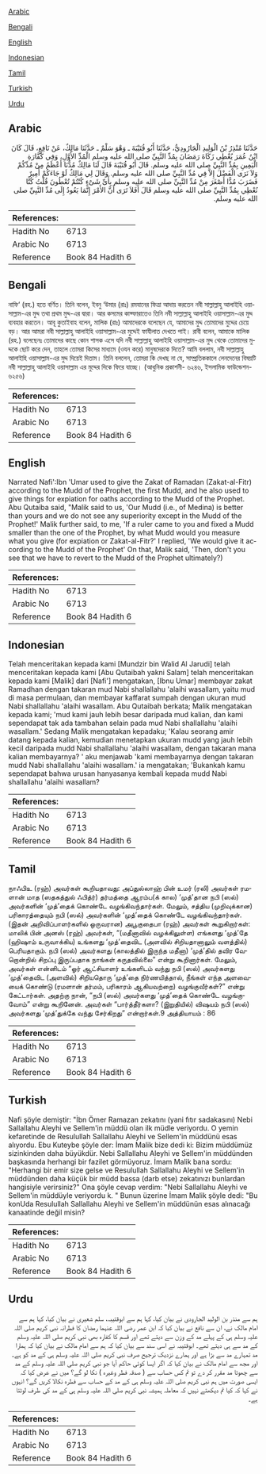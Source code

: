 [Arabic](#arabic)

[Bengali](#bengali)

[English](#english)

[Indonesian](#indonesian)

[Tamil](#tamil)

[Turkish](#turkish)

[Urdu](#urdu)

## Arabic


<div dir="rtl" lang="ar" style={{fontSize:'larger',backgroundColor:'#f8f9fa',padding:20}}>
حَدَّثَنَا مُنْذِرُ بْنُ الْوَلِيدِ الْجَارُودِيُّ، حَدَّثَنَا أَبُو قُتَيْبَةَ ـ وَهْوَ سَلْمٌ ـ حَدَّثَنَا مَالِكٌ، عَنْ نَافِعٍ، قَالَ كَانَ ابْنُ عُمَرَ يُعْطِي زَكَاةَ رَمَضَانَ بِمُدِّ النَّبِيِّ صلى الله عليه وسلم الْمُدِّ الأَوَّلِ، وَفِي كَفَّارَةِ الْيَمِينِ بِمُدِّ النَّبِيِّ صلى الله عليه وسلم‏.‏ قَالَ أَبُو قُتَيْبَةَ قَالَ لَنَا مَالِكٌ مُدُّنَا أَعْظَمُ مِنْ مُدِّكُمْ وَلاَ نَرَى الْفَضْلَ إِلاَّ فِي مُدِّ النَّبِيِّ صلى الله عليه وسلم‏.‏ وَقَالَ لِي مَالِكٌ لَوْ جَاءَكُمْ أَمِيرٌ فَضَرَبَ مُدًّا أَصْغَرَ مِنْ مُدِّ النَّبِيِّ صلى الله عليه وسلم بِأَىِّ شَىْءٍ كُنْتُمْ تُعْطُونَ قُلْتُ كُنَّا نُعْطِي بِمُدِّ النَّبِيِّ صلى الله عليه وسلم قَالَ أَفَلاَ تَرَى أَنَّ الأَمْرَ إِنَّمَا يَعُودُ إِلَى مُدِّ النَّبِيِّ صلى الله عليه وسلم‏.‏
</div>
<div style={{backgroundColor:'#f8f9fa',padding:20, marginBottom: 10}}><table> <thead> <tr> <th>References:</th> <th></th> </tr> </thead> <tbody><tr><td>Hadith No</td><td>6713</td></tr><tr><td>Arabic No</td><td>6713</td></tr><tr><td>Reference</td><td>Book 84 Hadith 6</td></tr></tbody></table></div>

## Bengali


<div dir="ltr" lang="bn" style={{fontSize:'larger',backgroundColor:'#f8f9fa',padding:20}}>
নাফি‘ (রহ.) হতে বর্ণিত। তিনি বলেন, ইবনু ‘উমার (রাঃ) রমযানের ফিত্রা আদায় করতেন নবী সাল্লাল্লাহু আলাইহি ওয়াসাল্লাম-এর মুদ্দ তথা প্রথম মুদ্দ-এর দ্বারা। আর কসমের কাফ্ফারাতেও তিনি নবী সাল্লাল্লাহু আলাইহি ওয়াসাল্লাম-এর মুদ্দ ব্যবহার করতেন। আবূ কুতাইবাহ বলেন, মালিক (রাঃ) আমাদেরকে বলেছেন যে, আমাদের মুদ্দ তোমাদের মুদ্দের চেয়ে বড়। আর আমরা নবী সাল্লাল্লাহু আলাইহি ওয়াসাল্লাম-এর মুদ্দেই ফাযীলাত দেখতে পাই। রাবী বলেন, আমাকে মালিক (রহ.) বলেছেনঃ তোমাদের কাছে কোন শাসক এসে যদি নবী সাল্লাল্লাহু আলাইহি ওয়াসাল্লাম-এর মুদ্দ থেকে তোমাদের মুদ্দকে ছোট করে দেন, তাহলে তোমরা কিসের মাধ্যমে (ওযন করে) মানুষদেরকে দিতে? আমি বললাম, নবী সাল্লাল্লাহু আলাইহি ওয়াসাল্লাম-এর মুদ্দ দিয়েই দিতাম। তিনি বললেন, তোমরা কি দেখছ না যে, সাম্প্রতিককালে লেনদেনের বিষয়টি নবী সাল্লাল্লাহু আলাইহি ওয়াসাল্লাম এর মুদ্দের দিকে ফিরে যাচ্ছে। (আধুনিক প্রকাশনী- ৬২৪৬, ইসলামিক ফাউন্ডেশন- ৬২৫৬)
</div>
<div style={{backgroundColor:'#f8f9fa',padding:20, marginBottom: 10}}><table> <thead> <tr> <th>References:</th> <th></th> </tr> </thead> <tbody><tr><td>Hadith No</td><td>6713</td></tr><tr><td>Arabic No</td><td>6713</td></tr><tr><td>Reference</td><td>Book 84 Hadith 6</td></tr></tbody></table></div>

## English


<div dir="ltr" lang="en" style={{fontSize:'larger',backgroundColor:'#f8f9fa',padding:20}}>
Narrated Nafi':Ibn 'Umar used to give the Zakat of Ramadan (Zakat-al-Fitr) according to the Mudd of the Prophet, the first Mudd, and he also used to give things for expiation for oaths according to the Mudd of the Prophet. Abu Qutaiba said, "Malik said to us, 'Our Mudd (i.e., of Medina) is better than yours and we do not see any superiority except in the Mudd of the Prophet!' Malik further said, to me, 'If a ruler came to you and fixed a Mudd smaller than the one of the Prophet, by what Mudd would you measure what you give (for expiation or Zakat-al-Fitr?' I replied, 'We would give it according to the Mudd of the Prophet' On that, Malik said, 'Then, don't you see that we have to revert to the Mudd of the Prophet ultimately?)
</div>
<div style={{backgroundColor:'#f8f9fa',padding:20, marginBottom: 10}}><table> <thead> <tr> <th>References:</th> <th></th> </tr> </thead> <tbody><tr><td>Hadith No</td><td>6713</td></tr><tr><td>Arabic No</td><td>6713</td></tr><tr><td>Reference</td><td>Book 84 Hadith 6</td></tr></tbody></table></div>

## Indonesian


<div dir="ltr" lang="id" style={{fontSize:'larger',backgroundColor:'#f8f9fa',padding:20}}>
Telah menceritakan kepada kami [Mundzir bin Walid Al Jarudi] telah menceritakan kepada kami [Abu Qutaibah yakni Salam] telah menceritakan kepada kami [Malik] dari [Nafi'] mengatakan, [Ibnu Umar] membayar zakat Ramadhan dengan takaran mud Nabi shallallahu 'alaihi wasallam, yaitu mud di masa permulaan, dan membayar kaffarat sumpah dengan ukuran mud Nabi shallallahu 'alaihi wasallam. Abu Qutaibah berkata; Malik mengatakan kepada kami; 'mud kami jauh lebih besar daripada mud kalian, dan kami sependapat tak ada tambahan selain pada mud Nabi shallallahu 'alaihi wasallam.' Sedang Malik mengatakan kepadaku; 'Kalau seorang amir datang kepada kalian, kemudian menetapkan ukuran mudd yang jauh lebih kecil daripada mudd Nabi shallallahu 'alaihi wasallam, dengan takaran mana kalian membayarnya? ' aku menjawab 'kami membayarnya dengan takaran mudd Nabi shallallahu 'alaihi wasallam.' ia mengatakan; 'Bukankah kamu sependapat bahwa urusan hanyasanya kembali kepada mudd Nabi shallallahu 'alaihi wasallam?
</div>
<div style={{backgroundColor:'#f8f9fa',padding:20, marginBottom: 10}}><table> <thead> <tr> <th>References:</th> <th></th> </tr> </thead> <tbody><tr><td>Hadith No</td><td>6713</td></tr><tr><td>Arabic No</td><td>6713</td></tr><tr><td>Reference</td><td>Book 84 Hadith 6</td></tr></tbody></table></div>

## Tamil


<div dir="ltr" lang="ta" style={{fontSize:'larger',backgroundColor:'#f8f9fa',padding:20}}>
நாஃபிஉ (ரஹ்) அவர்கள் கூறியதாவது: அப்துல்லாஹ் பின் உமர் (ரலி) அவர்கள் ரமளான் மாத (ஸதகத்துல் ஃபித்ர்) தர்மத்தை ஆரம்ப(க் கால) ‘முத்’தான நபி (ஸல்) அவர்களின் ‘முத்’தைக் கொண்டே வழங்கிவந்தார்கள். மேலும், சத்திய (முறிவுக்கான) பரிகாரத்தையும் நபி (ஸல்) அவர்களின் ‘முத்’தைக் கொண்டே வழங்கிவந்தார்கள். (இதன் அறிவிப்பாளர்களில் ஒருவரான) அபூகுதைபா (ரஹ்) அவர்கள் கூறுகிறார்கள்: மாலிக் பின் அனஸ் (ரஹ்) அவர்கள், “(மதீனாவில் வழக்கிலுள்ள) எங்களது ‘முத்’தே (ஹிஷாம் உருவாக்கிய) உங்களது ‘முத்’தைவிட (அளவில் சிறியதானாலும் வளத்தில்) பெரியதாகும். நபி (ஸல்) அவர்களது (காலத்தில் இருந்த மதீனா) ‘முத்’தில் தவிர வேறொன்றில் சிறப்பு இருப்பதாக நாங்கள் கருதவில்லை” என்று கூறினார்கள். மேலும், அவர்கள் என்னிடம் “ஓர் ஆட்சியாளர் உங்களிடம் வந்து நபி (ஸல்) அவர்களது ‘முத்’தைவிட (அளவில்) சிறியதொரு ‘முத்’தை நிர்ணயித்தால், நீங்கள் எந்த அளவையைக் கொண்டு (ரமளான் தர்மம், பரிகாரம் ஆகியவற்றை) வழங்குவீர்கள்?” என்று கேட்டார்கள். அதற்கு நான், “நபி (ஸல்) அவர்களது ‘முத்’தைக் கொண்டே வழங்குவோம்” என்று கூறினேன். அவர்கள் “பார்த்தீர்களா? (இறுதியில்) விஷயம் நபி (ஸல்) அவர்களது ‘முத்’துக்கே வந்து சேர்கிறது” என்றார்கள்.9 அத்தியாயம் : 86
</div>
<div style={{backgroundColor:'#f8f9fa',padding:20, marginBottom: 10}}><table> <thead> <tr> <th>References:</th> <th></th> </tr> </thead> <tbody><tr><td>Hadith No</td><td>6713</td></tr><tr><td>Arabic No</td><td>6713</td></tr><tr><td>Reference</td><td>Book 84 Hadith 6</td></tr></tbody></table></div>

## Turkish


<div dir="ltr" lang="tr" style={{fontSize:'larger',backgroundColor:'#f8f9fa',padding:20}}>
Nafi şöyle demiştir: "İbn Ömer Ramazan zekatını (yani fıtır sadakasını) Nebi Sallallahu Aleyhi ve Sellem'in müddü olan ilk müdle veriyordu. O yemin kefaretinde de Resulullah Sallallahu Aleyhi ve Sellem'in müddünü esas alıyordu. Ebu Kuteybe şöyle der: İmam Malik bize dedi ki: Bizim müddümüz sizinkinden daha büyükdür. Nebi Sallallahu Aleyhi ve Sellem'in müddünden başkasında herhangi bir fazilet görmüyoruz. İmam Malik bana sordu: "Herhangi bir emir size gelse ve Resulullah Sallallahu Aleyhi ve Sellem'in müddünden daha küçük bir müdd bassa (darb etse) zekatınızı bunlardan hangisiyle verirsiniz?" Ona şöyle cevap verdim: "Nebi Sallallahu Aleyhi ve Sellem'in müddüyle veriyordu k. " Bunun üzerine İmam Malik şöyle dedi: "Bu konUda Resulullah Sallallahu Aleyhi ve Sellem'in müddünün esas alınacağı kanaatinde değil misin?
</div>
<div style={{backgroundColor:'#f8f9fa',padding:20, marginBottom: 10}}><table> <thead> <tr> <th>References:</th> <th></th> </tr> </thead> <tbody><tr><td>Hadith No</td><td>6713</td></tr><tr><td>Arabic No</td><td>6713</td></tr><tr><td>Reference</td><td>Book 84 Hadith 6</td></tr></tbody></table></div>

## Urdu


<div dir="rtl" lang="ur" style={{fontSize:'larger',backgroundColor:'#f8f9fa',padding:20}}>
ہم سے منذر بن الولید الجارودی نے بیان کیا، کہا ہم سے ابوقتیبہ، سلم شعیری نے بیان کیا، کہا ہم سے امام مالک نے، ان سے نافع نے بیان کیا کہ ابن عمر رضی اللہ عنہما رمضان کا فطرانہ نبی کریم صلی اللہ علیہ وسلم ہی کے پہلے مد کے وزن سے دیتے تھے اور قسم کا کفارہ بھی نبی کریم صلی اللہ علیہ وسلم کے مد سے ہی دیتے تھے۔ ابوقتیبہ نے اسی سند سے بیان کیا کہ ہم سے امام مالک نے بیان کیا کہ ہمارا مد تمہارے مد سے بڑا ہے اور ہمارے نزدیک ترجیح صرف نبی کریم صلی اللہ علیہ وسلم ہی کے مد کو ہے۔ اور مجھ سے امام مالک نے بیان کیا کہ اگر ایسا کوئی حاکم آیا جو نبی کریم صلی اللہ علیہ وسلم کے مد سے چھوٹا مد مقرر کر دے تو تم کس حساب سے ( صدقہ فطر وغیرہ ) نکا لو گے؟ میں نے عرض کیا کہ ایسی صورت میں ہم نبی کریم صلی اللہ علیہ وسلم ہی کے مد کے حساب سے فطرہ نکالا کریں گے؟ انہوں نے کہا کہ کیا تم دیکھتے نہیں کہ معاملہ ہمیشہ نبی کریم صلی اللہ علیہ وسلم ہی کے مد کی طرف لوٹتا ہے۔
</div>
<div style={{backgroundColor:'#f8f9fa',padding:20, marginBottom: 10}}><table> <thead> <tr> <th>References:</th> <th></th> </tr> </thead> <tbody><tr><td>Hadith No</td><td>6713</td></tr><tr><td>Arabic No</td><td>6713</td></tr><tr><td>Reference</td><td>Book 84 Hadith 6</td></tr></tbody></table></div>